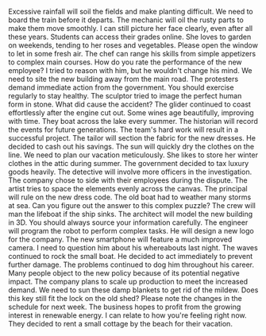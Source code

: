Excessive rainfall will soil the fields and make planting difficult.
We need to board the train before it departs.
The mechanic will oil the rusty parts to make them move smoothly.
I can still picture her face clearly, even after all these years.
Students can access their grades online.
She loves to garden on weekends, tending to her roses and vegetables.
Please open the window to let in some fresh air.
The chef can range his skills from simple appetizers to complex main courses.
How do you rate the performance of the new employee?
I tried to reason with him, but he wouldn't change his mind.
We need to site the new building away from the main road.
The protesters demand immediate action from the government.
You should exercise regularly to stay healthy.
The sculptor tried to image the perfect human form in stone.
What did cause the accident?
The glider continued to coast effortlessly after the engine cut out.
Some wines age beautifully, improving with time.
They boat across the lake every summer.
The historian will record the events for future generations.
The team's hard work will result in a successful project.
The tailor will section the fabric for the new dresses.
He decided to cash out his savings.
The sun will quickly dry the clothes on the line.
We need to plan our vacation meticulously.
She likes to store her winter clothes in the attic during summer.
The government decided to tax luxury goods heavily.
The detective will involve more officers in the investigation.
The company chose to side with their employees during the dispute.
The artist tries to space the elements evenly across the canvas.
The principal will rule on the new dress code.
The old boat had to weather many storms at sea.
Can you figure out the answer to this complex puzzle?
The crew will man the lifeboat if the ship sinks.
The architect will model the new building in 3D.
You should always source your information carefully.
The engineer will program the robot to perform complex tasks.
He will design a new logo for the company.
The new smartphone will feature a much improved camera.
I need to question him about his whereabouts last night.
The waves continued to rock the small boat.
He decided to act immediately to prevent further damage.
The problems continued to dog him throughout his career.
Many people object to the new policy because of its potential negative impact.
The company plans to scale up production to meet the increased demand.
We need to sun these damp blankets to get rid of the mildew.
Does this key still fit the lock on the old shed?
Please note the changes in the schedule for next week.
The business hopes to profit from the growing interest in renewable energy.
I can relate to how you're feeling right now.
They decided to rent a small cottage by the beach for their vacation.
